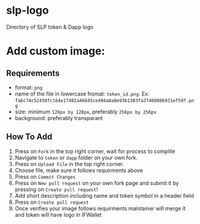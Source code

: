 # slp-logo
Directory of SLP token &amp; Dapp logo

# Add custom image:
## Requirements
- format: `png`
- name of the file in lowercase fromat: `token_id.png`. Ex: `fa6c74c52450fc164e17402a46645ce494a8a8e93b1383fa27460086931ef59f.png`
- size: minimum `128px by 128px`, preferably `256px by 256px`
- background: preferably transparant

## How To Add
1) Press on `Fork` in the top right corner, wait for process to complite
2) Navigate to `token` or `dapp` folder on your own fork.
3) Press on `Upload File` in the top right corner.
4) Choose file, make sure it follows requirments above
5) Press on `Commit Changes`
6) Press on `New pull request` on your own fork page and submit it by pressing on `Create pull request`!
7) Add short description including name and token symbol in a header field
8) Press on `Create pull request`
9) Once verifies your image follows requirments maintainer will merge it and token will have logo in IFWallet